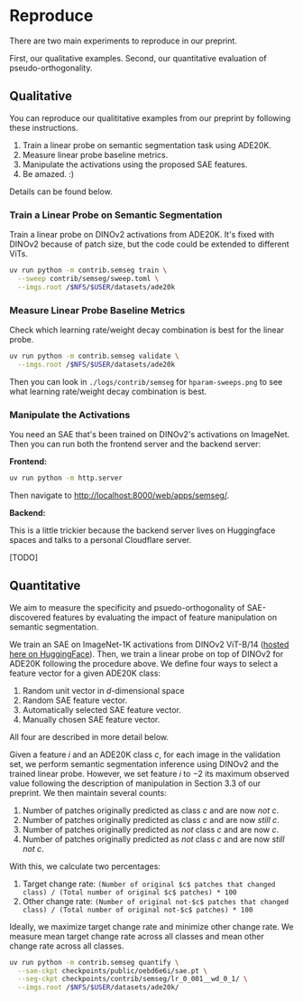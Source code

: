 # Reproduce

There are two main experiments to reproduce in our preprint.

First, our qualitative examples.
Second, our quantitative evaluation of pseudo-orthogonality.

## Qualitative

You can reproduce our qualititative examples from our preprint by following these instructions.

1. Train a linear probe on semantic segmentation task using ADE20K.
2. Measure linear probe baseline metrics.
3. Manipulate the activations using the proposed SAE features.
4. Be amazed. :)

Details can be found below.

### Train a Linear Probe on Semantic Segmentation

Train a linear probe on DINOv2 activations from ADE20K.
It's fixed with DINOv2 because of patch size, but the code could be extended to different ViTs.

```sh
uv run python -m contrib.semseg train \
  --sweep contrib/semseg/sweep.toml \
  --imgs.root /$NFS/$USER/datasets/ade20k
```

### Measure Linear Probe Baseline Metrics

Check which learning rate/weight decay combination is best for the linear probe.

```sh
uv run python -m contrib.semseg validate \
  --imgs.root /$NFS/$USER/datasets/ade20k
```

Then you can look in `./logs/contrib/semseg` for `hparam-sweeps.png` to see what learning rate/weight decay combination is best.

### Manipulate the Activations

You need an SAE that's been trained on DINOv2's activations on ImageNet.
Then you can run both the frontend server and the backend server:

**Frontend:**

```sh
uv run python -m http.server
```

Then navigate to [http://localhost:8000/web/apps/semseg/](http://localhost:8000/web/apps/semseg/).

**Backend:**

This is a little trickier because the backend server lives on Huggingface spaces and talks to a personal Cloudflare server.

[TODO]


## Quantitative

We aim to measure the specificity and psuedo-orthogonality of SAE-discovered features by evaluating the impact of feature manipulation on semantic segmentation.

We train an SAE on ImageNet-1K activations from DINOv2 ViT-B/14 ([hosted here on HuggingFace](https://huggingface.co/osunlp/SAE_DINOv2_24K_ViT-B-14_IN1K)).
Then, we train a linear probe on top of DINOv2 for ADE20K following the procedure above.
We define four ways to select a feature vector for a given ADE20K class:

1. Random unit vector in $d$-dimensional space
2. Random SAE feature vector.
3. Automatically selected SAE feature vector.
4. Manually chosen SAE feature vector.

All four are described in more detail below.

Given a feature $i$ and an ADE20K class $c$, for each image in the validation set, we perform semantic segmentation inference using DINOv2 and the trained linear probe.
However, we set feature $i$ to $-2$ its maximum observed value following the description of manipulation in Section 3.3 of our preprint.
We then maintain several counts:

1. Number of patches originally predicted as class $c$ and are now *not* $c$.
2. Number of patches originally predicted as class $c$ and are now *still* $c$.
3. Number of patches originally predicted as *not* class $c$ and are now $c$.
4. Number of patches originally predicted as *not* class $c$ and are now *still not* $c$.

With this, we calculate two percentages:

1. Target change rate: `(Number of original $c$ patches that changed class) / (Total number of original $c$ patches) * 100`
2. Other change rate: `(Number of original not-$c$ patches that changed class) / (Total number of original not-$c$ patches) * 100`

Ideally, we maximize target change rate and minimize other change rate.
We measure mean target change rate across all classes and mean other change rate across all classes.

```sh
uv run python -m contrib.semseg quantify \
  --sae-ckpt checkpoints/public/oebd6e6i/sae.pt \
  --seg-ckpt checkpoints/contrib/semseg/lr_0_001__wd_0_1/ \
  --imgs.root /$NFS/$USER/datasets/ade20k/
```
